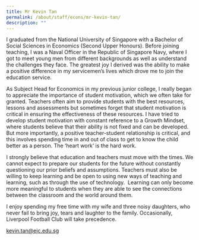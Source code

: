 ```yaml
---
title: Mr Kevin Tan
permalink: /about/staff/econs/mr-kevin-tan/
description: ""
---
```



I graduated from the National University of Singapore with a Bachelor of Social Sciences in Economics (Second Upper Honours). Before joining teaching, I was a Naval Officer in the Republic of Singapore Navy, where I got to meet young men from different backgrounds as well as understand the challenges they face. The greatest joy I derived was the ability to make a positive difference in my servicemen’s lives which drove me to join the education service.

As Subject Head for Economics in my previous junior college, I really began to appreciate the importance of student motivation, which we often take for granted. Teachers often aim to provide students with the best resources, lessons and assessments but sometimes forget that student motivation is critical in ensuring the effectiveness of these resources. I have tried to develop student motivation with constant reference to a Growth Mindset, where students believe that their ability is not fixed and can be developed. But more importantly, a positive teacher-student relationship is critical, and this involves spending time in and out of class to get to know the child better as a person. The ‘heart work’ is the hard work.

I strongly believe that education and teachers must move with the times. We cannot expect to prepare our students for the future without constantly questioning our prior beliefs and assumptions. Teachers must also be willing to keep learning and be open to using new ways of teaching and learning, such as through the use of technology.  Learning can only become more meaningful to students when they are able to see the connections between the classroom and the world around them.

I enjoy spending my free time with my wife and three noisy daughters, who never fail to bring joy, tears and laughter to the family. Occasionally, Liverpool Football Club will take precedence.

[kevin.tan@ejc.edu.sg](mailto:kevin.tan@ejc.edu.sg)
